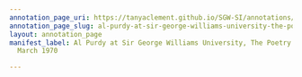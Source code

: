 ```yaml
---
annotation_page_uri: https://tanyaclement.github.io/SGW-SI/annotations/al-purdy-at-sir-george-williams-university-the-poetry-series-13-march-1970-canvas-1-toc.json
annotation_page_slug: al-purdy-at-sir-george-williams-university-the-poetry-series-13-march-1970-canvas-1-toc
layout: annotation_page
manifest_label: Al Purdy at Sir George Williams University, The Poetry Series, 13
  March 1970

---
```

